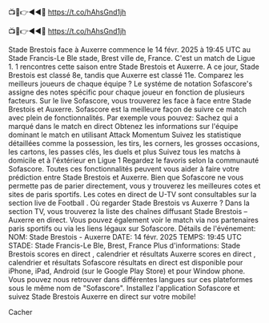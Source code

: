 📺📱👉◄◄🔴 https://t.co/hAhsGnd1jh

📺📱👉◄◄🔴 https://t.co/hAhsGnd1jh


Stade Brestois face à Auxerre commence le 14 févr. 2025 à 19:45 UTC au Stade Francis-Le Ble stade, Brest ville de, France. C'est un match de Ligue 1.
1 rencontres cette saison entre Stade Brestois et Auxerre. A ce jour, Stade Brestois est classé 8e, tandis que Auxerre est classé 11e. Comparez les meilleurs joueurs de chaque équipe ? Le systéme de notation Sofascore's assigne des notes spécific pour chaque joueur en fonction de plusieurs facteurs.
Sur le live Sofascore, vous trouverez les face à face entre Stade Brestois et Auxerre. Sofascore est la meilleure façon de suivre ce match avec plein de fonctionnalités. Par exemple vous pouvez:
Sachez qui a marqué dans le match en direct
Obtenez les informations sur l'équipe dominant le match en utilisant Attack Momentum
Suivez les statistique détaillées comme la possession, les tirs, les corners, les grosses occasions, les cartons, les passes clés, les duels et plus
Suivez tous les matchs à domicile et à l'éxtérieur en Ligue 1
Regardez le favoris selon la communauté Sofascore.
Toutes ces fonctionnalités peuvent vous aider à faire votre prédiction entre Stade Brestois et Auxerre. Bien que Sofascore ne vous permette pas de parier directement, vous y trouverez les meilleures cotes et sites de paris sportifs. Les cotes en direct de U-TV sont consultables sur la section live de Football .
Où regarder Stade Brestois vs Auxerre ? Dans la section TV, vous trouverez la liste des chaînes diffusant Stade Brestois – Auxerre en direct. Vous pouvez également voir le match via nos partenaires paris sportifs ou via les liens légaux sur Sofascore.
Détails de l'événement:
NOM: Stade Brestois - Auxerre
DATE: 14 févr. 2025
TEMPS: 19:45 UTC
STADE: Stade Francis-Le Ble, Brest, France
Plus d'informations:
Stade Brestois scores en direct , calendrier et résultats
Auxerre scores en direct , calendrier et résultats
Sofascore résultats en direct est disponible pour iPhone, iPad, Android (sur le Google Play Store) et pour Window phone. Vous pouvez nous retrouver dans différentes langues sur ces plateformes sous le même nom de "Sofascore". Installez l'application Sofascore et suivez Stade Brestois Auxerre en direct sur votre mobile!

Cacher
